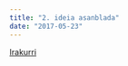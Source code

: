 ```yaml
---
title: "2. ideia asanblada"
date: "2017-05-23"
---
```

[Irakurri](https://guaixe.eus/altsasu/1495433092965-2-ideia-asanblada)
